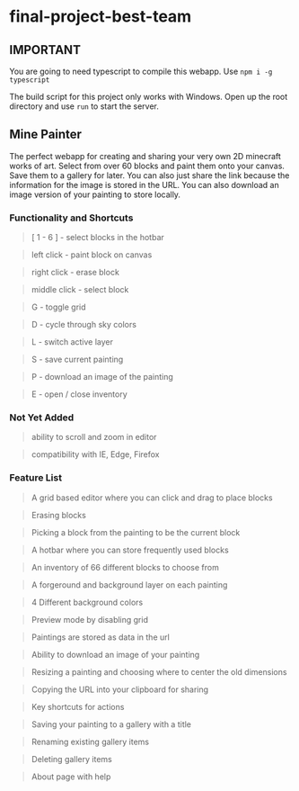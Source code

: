 # final-project-best-team

## IMPORTANT

You are going to need typescript to compile this webapp. Use `npm i -g typescript`

The build script for this project only works with Windows. Open up the root directory and use `run` to start the server.

## Mine Painter

The perfect webapp for creating and sharing your very own 2D minecraft works of art. Select from over 60 blocks and paint them onto your canvas. Save them to a gallery for later. You can also just share the link because the information for the image is stored in the URL. You can also download an image version of your painting to store locally.

### Functionality and Shortcuts

> [ 1 - 6 ] - select blocks in the hotbar

> left click - paint block on canvas

> right click - erase block

> middle click - select block

> G - toggle grid

> D - cycle through sky colors

> L - switch active layer

> S - save current painting

> P - download an image of the painting

> E - open / close inventory

### Not Yet Added

> ability to scroll and zoom in editor

> compatibility with IE, Edge, Firefox

### Feature List

> A grid based editor where you can click and drag to place blocks

> Erasing blocks

> Picking a block from the painting to be the current block

> A hotbar where you can store frequently used blocks

> An inventory of 66 different blocks to choose from

> A forgeround and background layer on each painting

> 4 Different background colors

> Preview mode by disabling grid

> Paintings are stored as data in the url

> Ability to download an image of your painting

> Resizing a painting and choosing where to center the old dimensions

> Copying the URL into your clipboard for sharing

> Key shortcuts for actions

> Saving your painting to a gallery with a title

> Renaming existing gallery items

> Deleting gallery items

> About page with help

